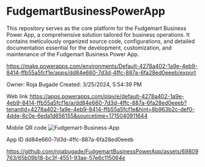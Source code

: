 # FudgemartBusinessPowerApp
This repository serves as the core platform for the Fudgemart Business Power App, a comprehensive solution tailored for business operations. It contains meticulously organized source code, configurations, and detailed documentation essential for the development, customization, and maintenance of the Fudgemart Business Power App.

https://make.powerapps.com/environments/Default-4278a402-1a9e-4eb9-8414-ffb55a5fcf1e/apps/dd84e660-7d3d-4ffc-887a-6fa28ed0eeeb/export

Owner: Roja Bugade
Created: 3/25/2024, 5:54:39 PM

Web link
https://apps.powerapps.com/play/e/default-4278a402-1a9e-4eb9-8414-ffb55a5fcf1e/a/dd84e660-7d3d-4ffc-887a-6fa28ed0eeeb?tenantId=4278a402-1a9e-4eb9-8414-ffb55a5fcf1e&hint=8b963b2c-def0-4dde-8c0e-6eda1d656155&sourcetime=1715040911644

Mobile QR code
![Fudgemart-Business-App](https://github.com/rojabugade/FudgemartBusinessPowerApp/assets/69809763/9e32434e-3cb0-4156-ae07-7b890171d2f9)

App ID
dd84e660-7d3d-4ffc-887a-6fa28ed0eeeb

https://github.com/rojabugade/FudgemartBusinessPowerApp/assets/69809763/65b09b18-bc3f-4551-93ae-57e6c115064e


